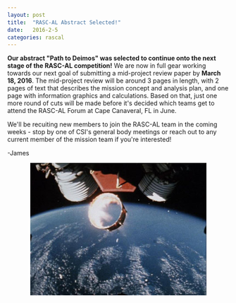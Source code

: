 ```yaml
---
layout: post
title:  "RASC-AL Abstract Selected!"
date:   2016-2-5
categories: rascal
---
```


**Our abstract "Path to Deimos" was selected to continue onto the next stage of 
the RASC-AL competition!** We are now in full gear working towards our next 
goal of submitting a mid-project review paper by **March 18, 2016**. The 
mid-project review will be around 3 pages in length, with 2 pages of text that 
describes the mission concept and analysis plan, and one page with information 
graphics and calculations. Based on that, just one more round of cuts will be 
made before it's decided which teams get to attend the RASC-AL Forum at Cape 
Canaveral, FL in June.

We'll be recuiting new members to join the RASC-AL team in the coming weeks - 
stop by one of CSI's general body meetings or reach out to any current member 
of the mission team if you're interested!

-James

<p align="center">
	<img src="/assets/media/img/posts/rascal.jpg" />
</p>
